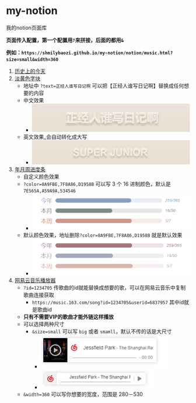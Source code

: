 # my-notion
我的notion页面库

**页面传入配置，第一个配置用`?`来拼接，后面的都用`&`**

**例如：`https://shmilybaozi.github.io/my-notion/notion/music.html?size=small&width=360`**


1. [历史上的今天](https://shmilybaozi.github.io/my-notion/notion/history-today.html)
2. [淡黄色字块](https://shmilybaozi.github.io/my-notion/notion/quote.html?text=正经人谁写日记啊)
   - 地址中 `?text=正经人谁写日记啊` 可以把【正经人谁写日记啊】替换成任何想要的内容
   - 中文效果
     - ![中文效果](./assets/yellow.png)
   - 英文效果_会自动转化成大写
     - ![英文效果](./assets/sj.png)
3. [年月周进度条](https://shmilybaozi.github.io/my-notion/notion/progress.html?color=8A9FBE,7F8A86,D1958B)
    - 自定义颜色效果
    - `?color=8A9FBE,7F8A86,D1958B` 可以写 3 个 16 进制颜色，默认是 `7E565A,A59A9A,534546`
        - ![自定义颜色效果](./assets/p-color.png)
    - 默认颜色效果，地址删除`?color=8A9FBE,7F8A86,D1958B` 就是默认效果
      - ![默认颜色效果](./assets/progress.png)
4. [网易云音乐播放器](https://shmilybaozi.github.io/my-notion/notion/music.html?id=1234705&size=small)
    - `?id=1234705` 传歌曲的id就能替换成想要的歌，可以在网易云音乐中复制歌曲连接获取
        - `https://music.163.com/song?id=1234705&userid=6837957` 其中id就是歌曲id
    - **只有不需要VIP的歌曲才能外链这样播放**
    - 可以选择两种尺寸
        - `&size=small` 可以写 `big` 或者 `smamll`，默认不传的话是大尺寸
            - ![大尺寸](./assets/music-big.png)
            - ![小尺寸](./assets/music-small.png)
    - `&width=360` 可以写你想要的宽度，范围是 280－530
    
